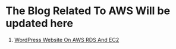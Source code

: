 # The Blog Related To AWS Will be updated here 

1. [WordPress Website On AWS RDS And EC2](https://medium.com/nerd-for-tech/wordpress-website-on-aws-rds-and-ec2-59166cb5384c)